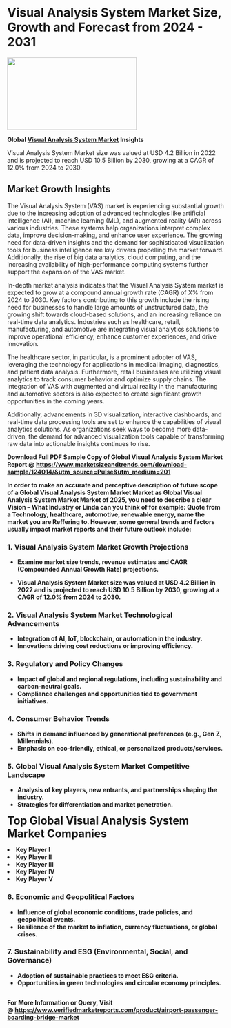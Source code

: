 <H1>Visual Analysis System Market Size, Growth and Forecast from 2024 - 2031</H1><img class="aligncenter size-medium wp-image-584254" src="https://thirdeyenews.in/wp-content/uploads/2024/09/Global-Market-Research-300x168.jpeg" alt="" width="300" height="168" /><p><strong>Global&nbsp;<a href="https://www.marketsizeandtrends.com/download-sample/124014/&amp;utm_source=Pulse&amp;utm_medium=201">Visual Analysis System Market</a> Insights</strong></p><p>Visual Analysis System Market size was valued at USD 4.2 Billion in 2022 and is projected to reach USD 10.5 Billion by 2030, growing at a CAGR of 12.0% from 2024 to 2030.</p><p><h2>Market Growth Insights</h2> <p>The Visual Analysis System (VAS) market is experiencing substantial growth due to the increasing adoption of advanced technologies like artificial intelligence (AI), machine learning (ML), and augmented reality (AR) across various industries. These systems help organizations interpret complex data, improve decision-making, and enhance user experience. The growing need for data-driven insights and the demand for sophisticated visualization tools for business intelligence are key drivers propelling the market forward. Additionally, the rise of big data analytics, cloud computing, and the increasing availability of high-performance computing systems further support the expansion of the VAS market.</p> <p><strong></strong></p> <p>In-depth market analysis indicates that the Visual Analysis System market is expected to grow at a compound annual growth rate (CAGR) of X% from 2024 to 2030. Key factors contributing to this growth include the rising need for businesses to handle large amounts of unstructured data, the growing shift towards cloud-based solutions, and an increasing reliance on real-time data analytics. Industries such as healthcare, retail, manufacturing, and automotive are integrating visual analytics solutions to improve operational efficiency, enhance customer experiences, and drive innovation.</p> <p>The healthcare sector, in particular, is a prominent adopter of VAS, leveraging the technology for applications in medical imaging, diagnostics, and patient data analysis. Furthermore, retail businesses are utilizing visual analytics to track consumer behavior and optimize supply chains. The integration of VAS with augmented and virtual reality in the manufacturing and automotive sectors is also expected to create significant growth opportunities in the coming years.</p> <p>Additionally, advancements in 3D visualization, interactive dashboards, and real-time data processing tools are set to enhance the capabilities of visual analytics solutions. As organizations seek ways to become more data-driven, the demand for advanced visualization tools capable of transforming raw data into actionable insights continues to rise.</p> <p><strong></p><p><span class=""><strong>Download Full PDF Sample Copy of Global Visual Analysis System Market Report</strong> @ <a href="https://www.marketsizeandtrends.com/download-sample/124014/&amp;utm_source=Pulse&amp;utm_medium=201" target="_blank">https://www.marketsizeandtrends.com/download-sample/124014/&amp;utm_source=Pulse&amp;utm_medium=201</a></span></p><p>In order to make an accurate and perceptive description of future scope of a Global&nbsp;Visual Analysis System Market Market as Global&nbsp;Visual Analysis System Market Market of 2025, you need to describe a clear Vision &ndash; What Industry or Linda can you think of for example: Quote from a Technology, healthcare, automotive, renewable energy, name the market you are Reffering to. However, some general trends and factors usually impact market reports and their future outlook include:</p><h3>1.&nbsp;<strong>Visual Analysis System Market Growth Projections</strong></h3><ul><li>Examine market size trends, revenue estimates and CAGR (Compounded Annual Growth Rate) projections.</li><li><p>Visual Analysis System Market size was valued at USD 4.2 Billion in 2022 and is projected to reach USD 10.5 Billion by 2030, growing at a CAGR of 12.0% from 2024 to 2030.</p></li></ul><h3>2.&nbsp;<strong>Visual Analysis System Market Technological Advancements</strong></h3><ul><li>Integration of AI, IoT, blockchain, or automation in the industry.</li><li>Innovations driving cost reductions or improving efficiency.</li></ul><h3>3.&nbsp;<strong>Regulatory and Policy Changes</strong></h3><ul><li>Impact of global and regional regulations, including sustainability and carbon-neutral goals.</li><li>Compliance challenges and opportunities tied to government initiatives.</li></ul><h3>4.&nbsp;<strong>Consumer Behavior Trends</strong></h3><ul><li>Shifts in demand influenced by generational preferences (e.g., Gen Z, Millennials).</li><li>Emphasis on eco-friendly, ethical, or personalized products/services.</li></ul><h3>5.&nbsp;<strong>Global Visual Analysis System Market Competitive Landscape</strong></h3><ul><li>Analysis of key players, new entrants, and partnerships shaping the industry.</li><li>Strategies for differentiation and market penetration.</li></ul><p data-pm-slice="1 1 []"><span style="color: inherit; font-family: inherit; font-size: 25px;">Top Global Visual Analysis System Market Companies</span></p><div class="" data-test-id=""><p><li>Key Player I</li><li> Key Player II</li><li> Key Player III</li><li> Key Player IV</li><li> Key Player V</li></p></div><h3>6.&nbsp;<strong>Economic and Geopolitical Factors</strong></h3><ul><li>Influence of global economic conditions, trade policies, and geopolitical events.</li><li>Resilience of the market to inflation, currency fluctuations, or global crises.</li></ul><h3>7.&nbsp;<strong>Sustainability and ESG (Environmental, Social, and Governance)</strong></h3><ul><li>Adoption of sustainable practices to meet ESG criteria.</li><li>Opportunities in green technologies and circular economy principles.</li></ul><h2><strong style="font-size: 14px;">For More Information or Query, Visit @&nbsp;</strong><a style="background-color: #ffffff; font-size: 14px;" href="https://www.marketsizeandtrends.com/report/visual-analysis-system-market/" target="_blank">https://www.verifiedmarketreports.com/product/airport-passenger-boarding-bridge-market</a></h2>
